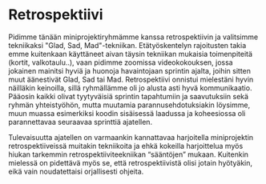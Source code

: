 # Retrospektiivi

Pidimme tänään miniprojektiryhmämme kanssa retrospektiivin ja valitsimme tekniikaksi "Glad, Sad, Mad"-tekniikan. Etätyöskentelyn rajoitusten takia emme kuitenkaan käyttäneet aivan täysin tekniikan mukaisia toimenpiteitä (kortit, valkotaulu..), vaan pidimme zoomissa videokokouksen, jossa jokainen mainitsi hyviä ja huonoja havaintojaan sprintin ajalta, joihin sitten muut äänestivät Glad, Sad tai Mad. Retrospektiivi onnistui mielestäni hyvin näilläkin keinoilla, sillä ryhmällämme oli jo alusta asti hyvä kommunikaatio. Pääosin kaikki olivat tyytyväisiä sprintin tapahtumiin ja saavutuksiin sekä ryhmän yhteistyöhön, mutta muutamia parannusehdotuksiakin löysimme, muun muassa esimerkiksi koodin sisäisessä laadussa ja koheesiossa oli parannettavaa seuraavaa sprinttiä ajatellen.

Tulevaisuutta ajatellen on varmaankin kannattavaa harjoitella miniprojektin retrospektiiveissä muitakin tekniikoita ja ehkä kokeilla harjoittelua myös hiukan tarkemmin retrospektiiviteekniikan “sääntöjen” mukaan. Kuitenkin mielessä on pidettävä myös se, että retrospektiivistä olisi jotain hyötyäkin, eikä vain noudatettaisi orjallisesti ohjeita.
